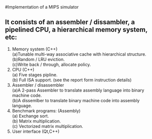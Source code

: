 #Implementation of a MIPS simulator 

## It consists of an assembler / dissambler, a pipelined CPU, a hierarchical memory system, etc:  
1. Memory system (C++)   
    (a)Tunable multi-way associative cache with hierarchical structure.   
	(b)Random / LRU eviction.   
	(c)Write back / through, allocate policy.  
2. CPU (C++)  
	(a) Five stages pipline.  
	(b) Full ISA support. (see the report form instruction details)  
3. Assembler / disassembler  
	(a)A 2-pass Assembler to translate assembly language into binary machine code.  
	(b)A dissemlber to translate binary machine code into assembly language.  
4. Benchmark programs: (Assembly)  
	(a) Exchange sort.  
	(b) Matrix multiplication.  
	(c) Vectorized matrix multiplication.  
5. User interface (Qt,C++)  

